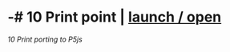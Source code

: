 
# -# 10 Print point | [launch / open](https:dsii-2016-archive/Caterina/10-Print/P5/variazioni/2)
_10 Print porting to P5js_                        
